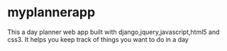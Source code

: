 # myplannerapp
This a day planner web app built with django,jquery,javascript,html5 and css3.
It helps you keep track of things you want to do in a day 
